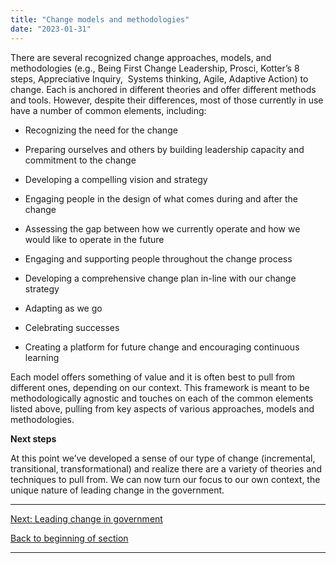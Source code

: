 ```yaml
---
title: "Change models and methodologies"
date: "2023-01-31"
---
```


There are several recognized change approaches, models, and methodologies (e.g., Being First Change Leadership, Prosci, Kotter’s 8 steps, Appreciative Inquiry,  Systems thinking, Agile, Adaptive Action) to change. Each is anchored in different theories and offer different methods and tools. However, despite their differences, most of those currently in use have a number of common elements, including:

- Recognizing the need for the change

- Preparing ourselves and others by building leadership capacity and commitment to the change

- Developing a compelling vision and strategy

- Engaging people in the design of what comes during and after the change

- Assessing the gap between how we currently operate and how we would like to operate in the future

- Engaging and supporting people throughout the change process

- Developing a comprehensive change plan in-line with our change strategy

- Adapting as we go

- Celebrating successes

- Creating a platform for future change and encouraging continuous learning

Each model offers something of value and it is often best to pull from different ones, depending on our context. This framework is meant to be methodologically agnostic and touches on each of the common elements listed above, pulling from key aspects of various approaches, models and methodologies.

**Next steps**  
  
At this point we’ve developed a sense of our type of change (incremental, transitional, transformational) and realize there are a variety of theories and techniques to pull from. We can now turn our focus to our own context, the unique nature of leading change in the government.

* * *

[Next: Leading change in government](https://articles.alpha.canada.ca/framework-for-leading-change/?page_id=164)

[Back to beginning of section](https://articles.alpha.canada.ca/framework-for-leading-change/navigating-the-world-of-change/)

* * *
